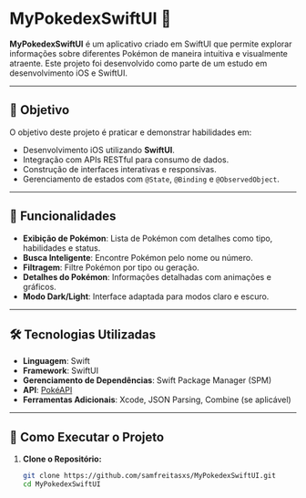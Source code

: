 # MyPokedexSwiftUI 🐾

**MyPokedexSwiftUI** é um aplicativo criado em SwiftUI que permite explorar informações sobre diferentes Pokémon de maneira intuitiva e visualmente atraente. Este projeto foi desenvolvido como parte de um estudo em desenvolvimento iOS e SwiftUI.

---

## 🎯 Objetivo

O objetivo deste projeto é praticar e demonstrar habilidades em:
- Desenvolvimento iOS utilizando **SwiftUI**.
- Integração com APIs RESTful para consumo de dados.
- Construção de interfaces interativas e responsivas.
- Gerenciamento de estados com `@State`, `@Binding` e `@ObservedObject`.

---

## 🚀 Funcionalidades

- **Exibição de Pokémon**: Lista de Pokémon com detalhes como tipo, habilidades e status.
- **Busca Inteligente**: Encontre Pokémon pelo nome ou número.
- **Filtragem**: Filtre Pokémon por tipo ou geração.
- **Detalhes do Pokémon**: Informações detalhadas com animações e gráficos.
- **Modo Dark/Light**: Interface adaptada para modos claro e escuro.

---

## 🛠️ Tecnologias Utilizadas

- **Linguagem**: Swift
- **Framework**: SwiftUI
- **Gerenciamento de Dependências**: Swift Package Manager (SPM)
- **API**: [PokéAPI](https://pokeapi.co/)
- **Ferramentas Adicionais**: Xcode, JSON Parsing, Combine (se aplicável)

---

## 🔧 Como Executar o Projeto

1. **Clone o Repositório:**
   ```bash
   git clone https://github.com/samfreitasxs/MyPokedexSwiftUI.git
   cd MyPokedexSwiftUI
